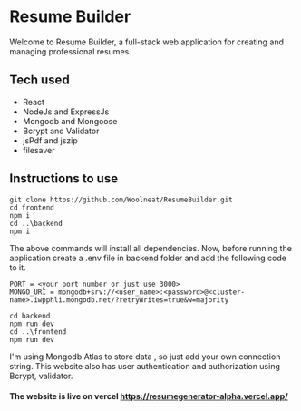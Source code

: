 # Resume Builder  
Welcome to Resume Builder, a full-stack web application for creating and managing professional resumes.  

## Tech used
- React
- NodeJs and ExpressJs
- Mongodb and Mongoose
- Bcrypt and Validator
- jsPdf and jszip
- filesaver
  
## Instructions to use
```
git clone https://github.com/Woolneat/ResumeBuilder.git
cd frontend 
npm i
cd ..\backend
npm i
```
The above commands will install all dependencies. Now, before running the application
create a .env file in backend folder and add the following code to it.

```
PORT = <your port number or just use 3000>
MONGO_URI = mongodb+srv://<user_name>:<password>@<cluster-name>.iwpphli.mongodb.net/?retryWrites=true&w=majority
```
```
cd backend
npm run dev
cd ..\frontend
npm run dev
```

I'm using Mongodb Atlas to store data , so just add your own connection string.
This website also has user authentication and authorization
using Bcrypt,  validator.

#### The website is live on vercel https://resumegenerator-alpha.vercel.app/  
